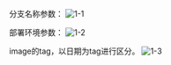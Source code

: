 分支名称参数：
![1-1](https://user-images.githubusercontent.com/58168483/130383497-c323f390-a247-4bad-990d-153a627fef13.png)

部署环境参数：
![1-2](https://user-images.githubusercontent.com/58168483/130383503-356fc875-ca6b-4d4f-a9ec-4b8d511ece68.png)

image的tag，以日期为tag进行区分。
![1-3](https://user-images.githubusercontent.com/58168483/130383510-10e61baa-2780-4bca-831c-7499c9d938a0.png)
